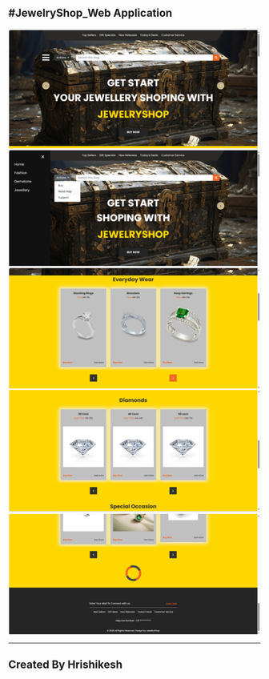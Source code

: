 #JewelryShop_Web Application
---
<img src="/Display/Screenshot%20(888).png"> </img>
<img src="/Display/Screenshot%20(889).png"> </img>
<img src="/Display/Screenshot%20(892).png"> </img>
<img src="/Display/Screenshot%20(893).png"> </img>
<img src="/Display/Screenshot%20(894).png"> </img>

---
## Created By Hrishikesh
